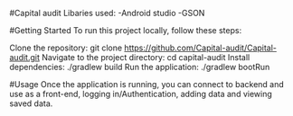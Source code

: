 #Capital audit
Libaries used:
  -Android studio
  -GSON

#Getting Started
To run this project locally, follow these steps:

Clone the repository: git clone https://github.com/Capital-audit/Capital-audit.git
Navigate to the project directory: cd capital-audit
Install dependencies: ./gradlew build
Run the application: ./gradlew bootRun

#Usage
Once the application is running, you can connect to backend and use as a front-end, logging in/Authentication, adding data and viewing saved data.
